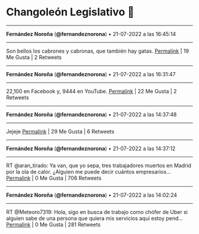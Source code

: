 # Changoleón Legislativo 🙈
*****
**Fernández Noroña** (**@fernandeznorona**) • 21-07-2022 a las 16:45:14
*****
Son bellos los cabrones y cabronas, que también hay gatas.
[Permalink](https://twitter.com/fernandeznorona/status/1550280776046055424) | 19 Me Gusta | 2 Retweets
*****
**Fernández Noroña** (**@fernandeznorona**) • 21-07-2022 a las 16:31:47
*****
22,100 en Facebook y, 9444 en YouTube.
[Permalink](https://twitter.com/fernandeznorona/status/1550277392740098050) | 22 Me Gusta | 2 Retweets
*****
**Fernández Noroña** (**@fernandeznorona**) • 21-07-2022 a las 14:37:48
*****
Jejeje
[Permalink](https://twitter.com/fernandeznorona/status/1550248706745798658) | 29 Me Gusta | 6 Retweets
*****
**Fernández Noroña** (**@fernandeznorona**) • 21-07-2022 a las 14:37:12
*****
RT @aran_tirado: Ya van, que yo sepa, tres trabajadores muertos en Madrid por la ola de calor. ¿Alguien me puede decir cuántos empresarios…
[Permalink](https://twitter.com/fernandeznorona/status/1550248554408689664) | 0 Me Gusta | 706 Retweets
*****
**Fernández Noroña** (**@fernandeznorona**) • 21-07-2022 a las 14:02:24
*****
RT @Meteoro7319: Hola, sigo en busca de trabajo como chófer de Uber si alguien sabe de una persona que quiera mis servicios aquí estoy pend…
[Permalink](https://twitter.com/fernandeznorona/status/1550239796743774213) | 0 Me Gusta | 281 Retweets